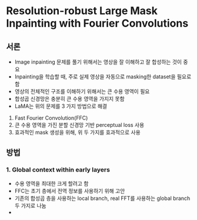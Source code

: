 # Resolution-robust Large Mask Inpainting with Fourier Convolutions

## 서론
- Image inpainting 문제를 풀기 위해서는 영상을 잘 이해하고 잘 합성하는 것이 중요
- Inpainting을 학습할 때, 주로 실제 영상을 자동으로 masking한 dataset을 필요로 함
- 영상의 전체적인 구조를 이해하기 위해서는 큰 수용 영역이 필요
- 합성곱 신경망은 충분히 큰 수용 영역을 가지지 못함
- LaMA는 위의 문제를 3 가지 방법으로 해결
1. Fast Fourier Convolution(FFC)
2. 큰 수용 영역을 가진 분할 신경망 기반 perceptual loss 사용
3. 효과적인 mask 생성을 위해, 위 두 가지를 효과적으로 사용

## 방법

### 1. Global context within early layers

- 수용 영역을 최대한 크게 할려고 함
- FFC는 초기 층에서 전역 정보를 사용하기 위해 고안
- 기존의 합성곱 층을 사용하는 local branch, real FFT를 사용하는 global branch 두 가지로 나눔
- 
